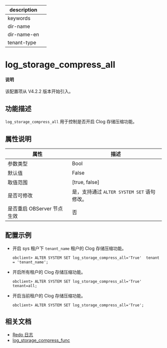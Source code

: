 |description||
|---|---|
|keywords||
|dir-name||
|dir-name-en||
|tenant-type||

# log_storage_compress_all

<main id="notice" type='explain'>
  <h4>说明</h4>
  <p>该配置项从 V4.2.2 版本开始引入。</p>
</main>

## 功能描述

`log_storage_compress_all` 用于控制是否开启 Clog 存储压缩功能。

## 属性说明

| **属性** | **描述** |
| --- | --- |
| 参数类型 | Bool |
| 默认值 | False |
| 取值范围 |[true, false]|
| 是否可修改          | 是，支持通过 `ALTER SYSTEM SET` 语句修改。|
| 是否重启 OBServer 节点生效 | 否 |

## 配置示例

* 开启 sys 租户下 `tenant_name` 租户的 Clog 存储压缩功能。

    ```shell
    obclient> ALTER SYSTEM SET log_storage_compress_all='True'  tenant = 'tenant_name';
    ```

* 开启所有租户的 Clog 存储压缩功能。

    ```shell
    obclient> ALTER SYSTEM SET log_storage_compress_all='True' tenant=all;
    ```

* 开启当前租户的 Clog 存储压缩功能。

    ```shell
    obclient> ALTER SYSTEM SET log_storage_compress_all='True';
    ```

## 相关文档

* [Redo 日志](../../../../700.reference/100.oceanbase-database-concepts/800.transaction-management/100.transaction/600.redo-logs.md)
* [log_storage_compress_func](27100.log_storage_compress_func.md)
